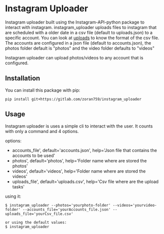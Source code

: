 # Instagram Uploader
Instagram uploader built using the Instagram-API-python package to interact with instagram.
instagram_uploader uploads files to instagram that are scheduled with a older date in a csv file (default to uploads.json) to a specific account. You can look at [uploads](uploads.csv) to know
the format of the csv file. The accounts are configured in a json file (default to accounts.json), the photos folder default is "photos" and the 
video folder defaults to "videos"

Instagram uploader can upload photos/videos to any account that is configured.

## Installation
You can install this package with pip:

```
pip install git+https://gitlab.com/zoran759/instagram_uploader
```

## Usage
Instagram uploader is uses a simple cli to interact with the user. It counts with only a command and 4 options. 

options:
- accounts_file', default='accounts.json', help='Json file that contains the accounts to be used'
- photos', default='photos', help='Folder name where are stored the photos'
- videos', default='videos', help='Folder name where are stored the videos'
- uploads_file', default='uploads.csv', help='Csv file where are the upload tasks'

using it:
```
$ instagram_uploader --photos='yourphoto-folder' --videos='yourvideo-folder' --accounts_file='yourAccounts_file.json' --uploads_file='yourCsv_file.csv'

or using the default values:
$ instagram_uploader
```
